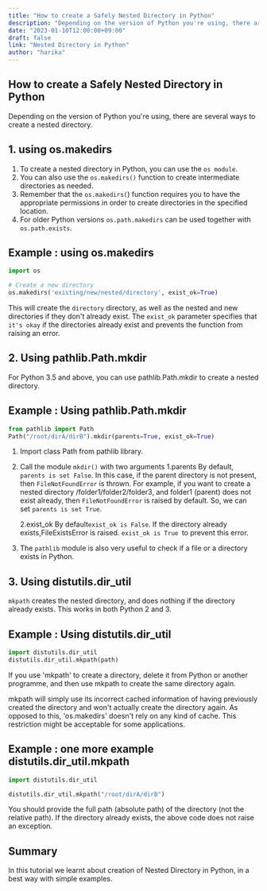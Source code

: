 ```yaml
---
title: "How to create a Safely Nested Directory in Python"
description: "Depending on the version of Python you're using, there are several ways to create a nested directory"
date: "2023-01-10T12:00:00+09:00"
draft: false
link: "Nested Directory in Python"
author: "harika"
---
```


## How to create a Safely Nested Directory in Python
Depending on the version of Python you're using, there are several ways to create a nested directory. 

## 1. using os.makedirs

1. To create a nested directory in Python, you can use the `os module`.
2. You can also use the `os.makedirs()` function to create intermediate directories as needed. 
3. Remember that the `os.makedirs(`) function requires you to have the appropriate permissions in order to create directories in the specified location. 
4. For older Python versions `os.path.makedirs` can be used together with 
`os.path.exists`.


## Example : using os.makedirs

```Python
import os

# Create a new directory
os.makedirs('existing/new/nested/directory', exist_ok=True)
```
This will create the `directory` directory, as well as the nested and new directories if they don't already exist. The `exist_ok` parameter specifies that `it's okay` if the directories already exist and prevents the function from raising an error.

## 2. Using pathlib.Path.mkdir 

For Python 3.5 and above, you can use pathlib.Path.mkdir to create a nested directory.

## Example : Using pathlib.Path.mkdir 

```Python
from pathlib import Path
Path("/root/dirA/dirB").mkdir(parents=True, exist_ok=True)
```

1. Import class Path from pathlib library.

2. Call the module `mkdir()` with two arguments 
   1.parents 
   By default, `parents is set False`. In this case, if the parent directory is not present, then `FileNotFoundError` is thrown. 
   For example, if you want to create a nested directory /folder1/folder2/folder3, and folder1 (parent) does not exist already, then `FileNotFoundError` is raised by default. So, we can set
   `parents is set True`.

   2.exist_ok
   By default`exist_ok is False`. 
   If the directory already exists,FileExistsError is raised. 
   `exist_ok is True `to prevent this error.

3. The `pathlib` module is also very useful to check if a file or a directory exists in Python.

## 3. Using distutils.dir_util

`mkpath` creates the nested directory, and does nothing if the directory already exists. This works in both Python 2 and 3.
 
## Example :  Using distutils.dir_util

```Python
import distutils.dir_util
distutils.dir_util.mkpath(path)
```

If you use 'mkpath' to create a directory, delete it from Python or another programme, and then use mkpath to create the same directory again.

mkpath will simply use its incorrect cached information of having previously created the directory and won't actually create the directory again.
As opposed to this, 'os.makedirs' doesn't rely on any kind of cache.
This restriction might be acceptable for some applications. 

## Example : one more example distutils.dir_util.mkpath

```Python
import distutils.dir_util

distutils.dir_util.mkpath("/root/dirA/dirB")
```
You should provide the full path (absolute path) of the directory (not the relative path). If the directory already exists, the above code does not raise an exception.

## Summary
In this tutorial we learnt about creation of Nested Directory in Python, 
in a best way with simple examples.